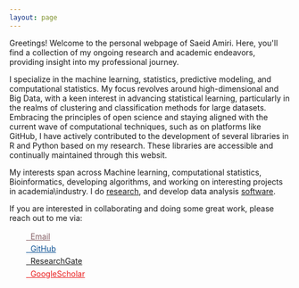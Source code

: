 ```yaml
---
layout: page
---
```


Greetings! Welcome to the personal webpage of Saeid Amiri. Here, you'll find a collection of my ongoing research and academic endeavors, providing insight into my professional journey.

I specialize in the machine learning, statistics, predictive modeling, and computational statistics. My focus revolves around high-dimensional and Big Data, with a keen interest in advancing statistical learning, particularly in the realms of clustering and classification methods for large datasets. Embracing the principles of open science and staying aligned with the current wave of computational techniques, such as on platforms like GitHub, I have actively contributed to the development of several libraries in R and Python based on my research. These libraries are accessible and continually maintained through this websit. 


My interests span across Machine learning, computational statistics, Bioinformatics, developing algorithms, and working on interesting projects in academia\industry. I do [research](https://saeidamiri1.github.io/papers/), and develop data analysis [software](https://saeidamiri1.github.io/software/).

If you are interested in collaborating and doing some great work, please reach out to me via:

<div class="contact-buttons" style="line-height:160%;margin-left:30px;margin-top:10px">
<p>
<link rel="stylesheet" href="//maxcdn.bootstrapcdn.com/font-awesome/4.3.0/css/font-awesome.min.css">
<link rel="stylesheet" href="//saeidamiri1.github.io/css/academicons.css">
  <a href="mailto:saeid.amiri1@gmail.com" target="_blank" style="color:#855f65;"><i class="fa fa-envelope" style="font-size:1em"></i> &nbsp; Email<br></a>
<a href="https://github.com/saeidamiri1" target="_blank" style="color:#0e5295;"><i class="fa fa-github" aria-hidden="true"></i> &nbsp; GitHub<br></a>
<a href="https://www.researchgate.net/profile/Saeid_Amiri6" target="_blank" style="color:#5f09091;"><i class="ai ai-researchgate ai-3x" style="font-size:1em"></i> &nbsp; ResearchGate<br></a> 
<a href="https://scholar.google.com/citations?user=iroPmuAAAAAJ&hl=en" target="_blank" style="color:#ea1b1b;"><i class="ai ai-google-scholar-square ai-3x" style="font-size:1em"></i> &nbsp; GoogleScholar <br></a>
</p>
</div>

<br>

<!--
    ---
    Saeid Amiri's Blog
    ---
    <h1>{{ page.title }}</h1>
    <h3>Python's blog: <a  href="https://saeidamiri1.github.io/pythonseum/">Pythonseum</a></h3>
    <br>
    <br>
    <ul class="posts">


---
    Saeid Amiri's Blog
---
  {% for post in site.posts %}
    <li><span>{{ post.date | date_to_string }}</span> &raquo; <a href="{{ post.url }}" title="{{ post.title }}">{{ post.title }}</a></li>
  {% endfor %}
    
</ul>

-->